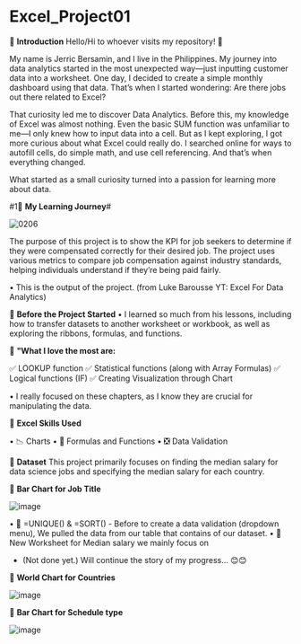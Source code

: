 # Excel_Project01
📝 **Introduction**
Hello/Hi to whoever visits my repository! 👋

My name is Jerric Bersamin, and I live in the Philippines. My journey into data analytics started in the most unexpected way—just inputting customer data into a worksheet. One day, I decided to create a simple monthly dashboard using that data. 
That’s when I started wondering: Are there jobs out there related to Excel?

That curiosity led me to discover Data Analytics. Before this, my knowledge of Excel was almost nothing. Even the basic SUM function was unfamiliar to me—I only knew how to input data into a cell.
But as I kept exploring, I got more curious about what Excel could really do. I searched online for ways to autofill cells, do simple math, and use cell referencing. And that’s when everything changed.

What started as a small curiosity turned into a passion for learning more about data.

#1📝 **My Learning Journey**#


![0206](https://github.com/user-attachments/assets/c90fbe8e-d7f3-4f56-a3a5-407ddad3d308)


The purpose of this project is to show the KPI for job seekers to determine if they were compensated correctly for their desired job. The project uses various metrics to compare job compensation against industry standards, helping individuals understand if they’re being paid fairly.

  • This is the output of the project. (from Luke Barousse YT: Excel For Data Analytics)

📝 **Before the Project Started**
  • I learned so much from his lessons, including how to transfer datasets to another worksheet or workbook, as well as exploring the ribbons, formulas, and functions.

📝  **"What I love the most are:**

  ✅ LOOKUP function
  ✅ Statistical functions (along with Array Formulas)
  ✅ Logical functions (IF)
  ✅ Creating Visualization through Chart  

  • I really focused on these chapters, as I know they are crucial for manipulating the data.

📝 **Excel Skills Used**

 • 📉 Charts
 • 🧮 Formulas and Functions
 • ❎ Data Validation

📝 **Dataset**
This project primarily focuses on finding the median salary for data science jobs and specifying the median salary for each country.

📌 **Bar Chart for Job Title**

![image](https://github.com/user-attachments/assets/38277ad9-ba13-4613-ac1f-ddd30c71962c)

 • 🧮 =UNIQUE() & =SORT() - Before to create a data validation (dropdown menu), We pulled the data from
   our table that contains of our dataset.
 • 📁 New Worksheet for Median salary we mainly focus on 
- (Not done yet.) Will continue the story of my progress... 😊😊

📌 **World Chart for Countries**

![image](https://github.com/user-attachments/assets/63a0bd7e-2600-4aa1-8917-c1d6a56ff9da)

📌 **Bar Chart for Schedule type**

![image](https://github.com/user-attachments/assets/a9e0294c-40fa-4a35-aca9-a418d4bd5c51)

